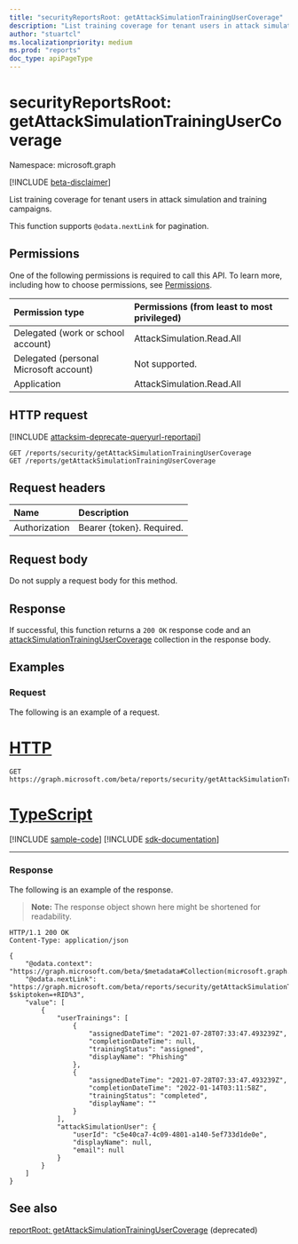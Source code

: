 ```yaml
---
title: "securityReportsRoot: getAttackSimulationTrainingUserCoverage"
description: "List training coverage for tenant users in attack simulation and training campaigns."
author: "stuartcl"
ms.localizationpriority: medium
ms.prod: "reports"
doc_type: apiPageType
---
```


# securityReportsRoot: getAttackSimulationTrainingUserCoverage
Namespace: microsoft.graph

[!INCLUDE [beta-disclaimer](../../includes/beta-disclaimer.md)]

List training coverage for tenant users in attack simulation and training campaigns.

This function supports `@odata.nextLink` for pagination.

## Permissions
One of the following permissions is required to call this API. To learn more, including how to choose permissions, see [Permissions](/graph/permissions-reference).

| Permission type                        | Permissions (from least to most privileged) |
|:---------------------------------------|:--------------------------------------------|
| Delegated (work or school account)     | AttackSimulation.Read.All                   |
| Delegated (personal Microsoft account) | Not supported.                              |
| Application                            | AttackSimulation.Read.All                   |

## HTTP request
[!INCLUDE [attacksim-deprecate-queryurl-reportapi](../includes/attacksim-deprecate-queryurl-reportapi.md)]

<!-- {
  "blockType": "ignored"
}
-->
``` http
GET /reports/security/getAttackSimulationTrainingUserCoverage
GET /reports/getAttackSimulationTrainingUserCoverage
```

## Request headers
|Name|Description|
|:---|:---|
|Authorization|Bearer {token}. Required.|

## Request body
Do not supply a request body for this method.

## Response

If successful, this function returns a `200 OK` response code and an [attackSimulationTrainingUserCoverage](../resources/attacksimulationtrainingusercoverage.md) collection in the response body.

## Examples

### Request
The following is an example of a request.

# [HTTP](#tab/http)
<!-- {
  "blockType": "request",
  "name": "securityreportsrootthis.getattacksimulationtrainingusercoverage"
}
-->
``` http
GET https://graph.microsoft.com/beta/reports/security/getAttackSimulationTrainingUserCoverage
```

# [TypeScript](#tab/typescript)
[!INCLUDE [sample-code](../includes/snippets/typescript/securityreportsrootthisgetattacksimulationtrainingusercoverage-typescript-snippets.md)]
[!INCLUDE [sdk-documentation](../includes/snippets/snippets-sdk-documentation-link.md)]

---



### Response
The following is an example of the response.
>**Note:** The response object shown here might be shortened for readability.
<!-- {
  "blockType": "response",
  "truncated": true,
  "@odata.type": "Collection(microsoft.graph.attackSimulationTrainingUserCoverage)"
}
-->
``` http
HTTP/1.1 200 OK
Content-Type: application/json

{
    "@odata.context": "https://graph.microsoft.com/beta/$metadata#Collection(microsoft.graph.attackSimulationTrainingUserCoverage)",
    "@odata.nextLink": "https://graph.microsoft.com/beta/reports/security/getAttackSimulationTrainingUserCoverage?$skiptoken=+RID%3",
    "value": [
        {
            "userTrainings": [
                {
                    "assignedDateTime": "2021-07-28T07:33:47.493239Z",
                    "completionDateTime": null,
                    "trainingStatus": "assigned",
                    "displayName": "Phishing"
                },
                {
                    "assignedDateTime": "2021-07-28T07:33:47.493239Z",
                    "completionDateTime": "2022-01-14T03:11:58Z",
                    "trainingStatus": "completed",
                    "displayName": ""
                }
            ],
            "attackSimulationUser": {
                "userId": "c5e40ca7-4c09-4801-a140-5ef733d1de0e",
                "displayName": null,
                "email": null
            }
        }
    ]
}
```

## See also
[reportRoot: getAttackSimulationTrainingUserCoverage](reportroot-getattacksimulationtrainingusercoverage.md) (deprecated)
